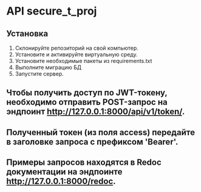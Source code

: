 # API secure_t_proj
## Установка
1. Склонируйте репозиторий на свой компьютер.
2. Установите и активируйте виртуальную среду.
3. Установите необходимые пакеты из requirements.txt
4. Выполните миграцию БД
5. Запустите сервер.
## Чтобы получить доступ по JWT-токену, необходимо отправить POST-запрос на эндпоинт http://127.0.0.1:8000/api/v1/token/.
## Полученный токен (из поля access) передайте в заголовке запроса с префиксом 'Bearer'.
## Примеры запросов находятся в Redoc документации на эндпоинте http://127.0.0.1:8000/redoc.
